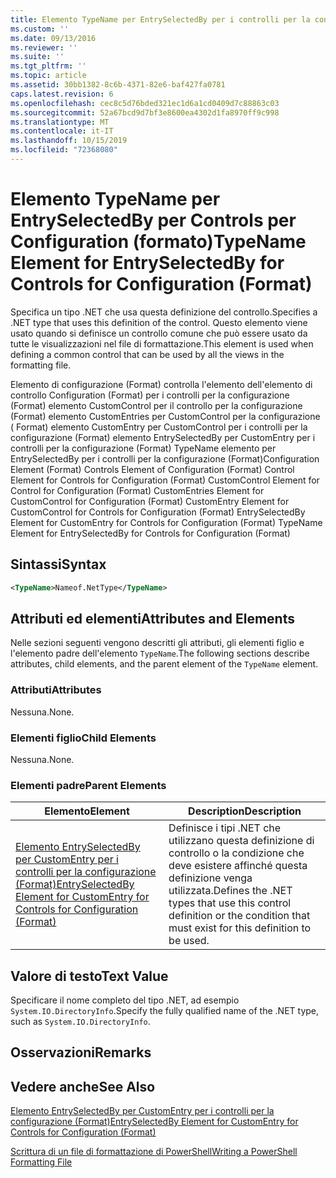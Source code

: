 ```yaml
---
title: Elemento TypeName per EntrySelectedBy per i controlli per la configurazione (Format) | Microsoft Docs
ms.custom: ''
ms.date: 09/13/2016
ms.reviewer: ''
ms.suite: ''
ms.tgt_pltfrm: ''
ms.topic: article
ms.assetid: 30bb1382-8c6b-4371-82e6-baf427fa0781
caps.latest.revision: 6
ms.openlocfilehash: cec8c5d76bded321ec1d6a1cd0409d7c88863c03
ms.sourcegitcommit: 52a67bcd9d7bf3e8600ea4302d1fa8970ff9c998
ms.translationtype: MT
ms.contentlocale: it-IT
ms.lasthandoff: 10/15/2019
ms.locfileid: "72368080"
---
```

# <a name="typename-element-for-entryselectedby-for-controls-for-configuration-format"></a><span data-ttu-id="8d298-102">Elemento TypeName per EntrySelectedBy per Controls per Configuration (formato)</span><span class="sxs-lookup"><span data-stu-id="8d298-102">TypeName Element for EntrySelectedBy for Controls for Configuration (Format)</span></span>

<span data-ttu-id="8d298-103">Specifica un tipo .NET che usa questa definizione del controllo.</span><span class="sxs-lookup"><span data-stu-id="8d298-103">Specifies a .NET type that uses this definition of the control.</span></span> <span data-ttu-id="8d298-104">Questo elemento viene usato quando si definisce un controllo comune che può essere usato da tutte le visualizzazioni nel file di formattazione.</span><span class="sxs-lookup"><span data-stu-id="8d298-104">This element is used when defining a common control that can be used by all the views in the formatting file.</span></span>

<span data-ttu-id="8d298-105">Elemento di configurazione (Format) controlla l'elemento dell'elemento di controllo Configuration (Format) per i controlli per la configurazione (Format) elemento CustomControl per il controllo per la configurazione (Format) elemento CustomEntries per CustomControl per la configurazione ( Format) elemento CustomEntry per CustomControl per i controlli per la configurazione (Format) elemento EntrySelectedBy per CustomEntry per i controlli per la configurazione (Format) TypeName elemento per EntrySelectedBy per i controlli per la configurazione (Format)</span><span class="sxs-lookup"><span data-stu-id="8d298-105">Configuration Element (Format) Controls Element of Configuration (Format) Control Element for Controls for Configuration (Format) CustomControl Element for Control for Configuration (Format) CustomEntries Element for CustomControl for Configuration (Format) CustomEntry Element for CustomControl for Controls for Configuration (Format) EntrySelectedBy Element for CustomEntry for Controls for Configuration (Format) TypeName Element for EntrySelectedBy for Controls for Configuration (Format)</span></span>

## <a name="syntax"></a><span data-ttu-id="8d298-106">Sintassi</span><span class="sxs-lookup"><span data-stu-id="8d298-106">Syntax</span></span>

```xml
<TypeName>Nameof.NetType</TypeName>

```

## <a name="attributes-and-elements"></a><span data-ttu-id="8d298-107">Attributi ed elementi</span><span class="sxs-lookup"><span data-stu-id="8d298-107">Attributes and Elements</span></span>

<span data-ttu-id="8d298-108">Nelle sezioni seguenti vengono descritti gli attributi, gli elementi figlio e l'elemento padre dell'elemento `TypeName`.</span><span class="sxs-lookup"><span data-stu-id="8d298-108">The following sections describe attributes, child elements, and the parent element of the `TypeName` element.</span></span>

### <a name="attributes"></a><span data-ttu-id="8d298-109">Attributi</span><span class="sxs-lookup"><span data-stu-id="8d298-109">Attributes</span></span>

<span data-ttu-id="8d298-110">Nessuna.</span><span class="sxs-lookup"><span data-stu-id="8d298-110">None.</span></span>

### <a name="child-elements"></a><span data-ttu-id="8d298-111">Elementi figlio</span><span class="sxs-lookup"><span data-stu-id="8d298-111">Child Elements</span></span>

<span data-ttu-id="8d298-112">Nessuna.</span><span class="sxs-lookup"><span data-stu-id="8d298-112">None.</span></span>

### <a name="parent-elements"></a><span data-ttu-id="8d298-113">Elementi padre</span><span class="sxs-lookup"><span data-stu-id="8d298-113">Parent Elements</span></span>

|<span data-ttu-id="8d298-114">Elemento</span><span class="sxs-lookup"><span data-stu-id="8d298-114">Element</span></span>|<span data-ttu-id="8d298-115">Description</span><span class="sxs-lookup"><span data-stu-id="8d298-115">Description</span></span>|
|-------------|-----------------|
|[<span data-ttu-id="8d298-116">Elemento EntrySelectedBy per CustomEntry per i controlli per la configurazione (Format)</span><span class="sxs-lookup"><span data-stu-id="8d298-116">EntrySelectedBy Element for CustomEntry for Controls for Configuration (Format)</span></span>](./entryselectedby-element-for-customentry-for-controls-for-configuration-format.md)|<span data-ttu-id="8d298-117">Definisce i tipi .NET che utilizzano questa definizione di controllo o la condizione che deve esistere affinché questa definizione venga utilizzata.</span><span class="sxs-lookup"><span data-stu-id="8d298-117">Defines the .NET types that use this control definition or the condition that must exist for this definition to be used.</span></span>|

## <a name="text-value"></a><span data-ttu-id="8d298-118">Valore di testo</span><span class="sxs-lookup"><span data-stu-id="8d298-118">Text Value</span></span>

<span data-ttu-id="8d298-119">Specificare il nome completo del tipo .NET, ad esempio `System.IO.DirectoryInfo`.</span><span class="sxs-lookup"><span data-stu-id="8d298-119">Specify the fully qualified name of the .NET type, such as `System.IO.DirectoryInfo`.</span></span>

## <a name="remarks"></a><span data-ttu-id="8d298-120">Osservazioni</span><span class="sxs-lookup"><span data-stu-id="8d298-120">Remarks</span></span>

## <a name="see-also"></a><span data-ttu-id="8d298-121">Vedere anche</span><span class="sxs-lookup"><span data-stu-id="8d298-121">See Also</span></span>

[<span data-ttu-id="8d298-122">Elemento EntrySelectedBy per CustomEntry per i controlli per la configurazione (Format)</span><span class="sxs-lookup"><span data-stu-id="8d298-122">EntrySelectedBy Element for CustomEntry for Controls for Configuration (Format)</span></span>](./entryselectedby-element-for-customentry-for-controls-for-configuration-format.md)

[<span data-ttu-id="8d298-123">Scrittura di un file di formattazione di PowerShell</span><span class="sxs-lookup"><span data-stu-id="8d298-123">Writing a PowerShell Formatting File</span></span>](./writing-a-powershell-formatting-file.md)
